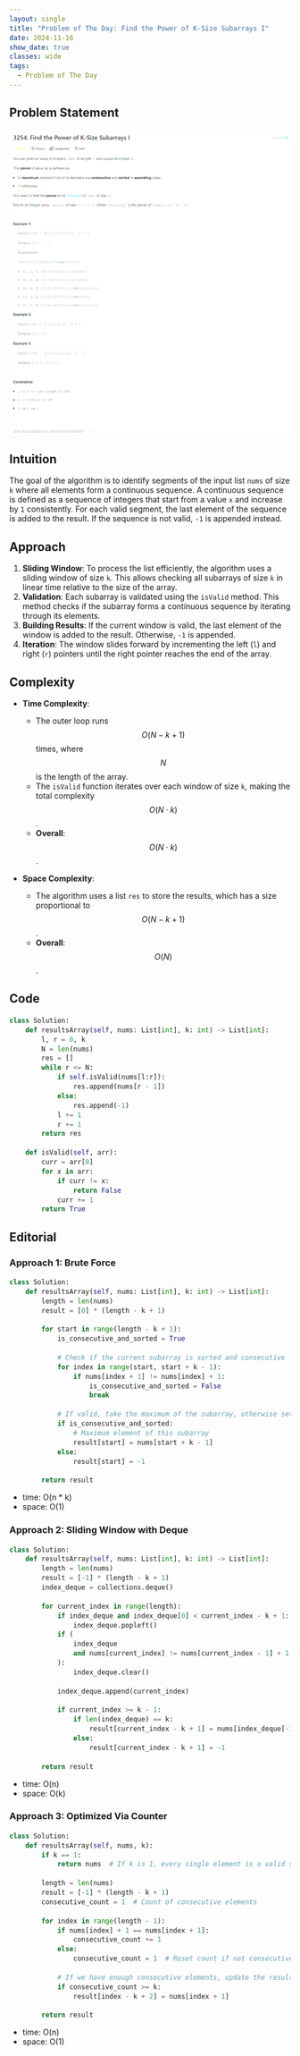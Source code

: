 ```yaml
---
layout: single
title: "Problem of The Day: Find the Power of K-Size Subarrays I"
date: 2024-11-16
show_date: true
classes: wide
tags:
  - Problem of The Day
---
```


## Problem Statement

![problem](/assets/images/2024-11-16_13-40-14-problem-3254.png)

## Intuition

The goal of the algorithm is to identify segments of the input list `nums` of size `k` where all elements form a continuous sequence. A continuous sequence is defined as a sequence of integers that start from a value `x` and increase by `1` consistently. For each valid segment, the last element of the sequence is added to the result. If the sequence is not valid, `-1` is appended instead.

## Approach

1. **Sliding Window**: To process the list efficiently, the algorithm uses a sliding window of size `k`. This allows checking all subarrays of size `k` in linear time relative to the size of the array.
2. **Validation**: Each subarray is validated using the `isValid` method. This method checks if the subarray forms a continuous sequence by iterating through its elements.
3. **Building Results**: If the current window is valid, the last element of the window is added to the result. Otherwise, `-1` is appended.
4. **Iteration**: The window slides forward by incrementing the left (`l`) and right (`r`) pointers until the right pointer reaches the end of the array.

## Complexity

- **Time Complexity**:

  - The outer loop runs $$O(N - k + 1)$$ times, where $$N$$ is the length of the array.
  - The `isValid` function iterates over each window of size `k`, making the total complexity $$O(N \cdot k)$$.
  - **Overall**: $$O(N \cdot k)$$.

- **Space Complexity**:
  - The algorithm uses a list `res` to store the results, which has a size proportional to $$O(N - k + 1)$$.
  - **Overall**: $$O(N)$$.

## Code

```python
class Solution:
    def resultsArray(self, nums: List[int], k: int) -> List[int]:
        l, r = 0, k
        N = len(nums)
        res = []
        while r <= N:
            if self.isValid(nums[l:r]):
                res.append(nums[r - 1])
            else:
                res.append(-1)
            l += 1
            r += 1
        return res

    def isValid(self, arr):
        curr = arr[0]
        for x in arr:
            if curr != x:
                return False
            curr += 1
        return True
```

## Editorial

### Approach 1: Brute Force

```python
class Solution:
    def resultsArray(self, nums: List[int], k: int) -> List[int]:
        length = len(nums)
        result = [0] * (length - k + 1)

        for start in range(length - k + 1):
            is_consecutive_and_sorted = True

            # Check if the current subarray is sorted and consecutive
            for index in range(start, start + k - 1):
                if nums[index + 1] != nums[index] + 1:
                    is_consecutive_and_sorted = False
                    break

            # If valid, take the maximum of the subarray, otherwise set to -1
            if is_consecutive_and_sorted:
                # Maximum element of this subarray
                result[start] = nums[start + k - 1]
            else:
                result[start] = -1

        return result
```

- time: O(n \* k)
- space: O(1)

### Approach 2: Sliding Window with Deque

```python
class Solution:
    def resultsArray(self, nums: List[int], k: int) -> List[int]:
        length = len(nums)
        result = [-1] * (length - k + 1)
        index_deque = collections.deque()

        for current_index in range(length):
            if index_deque and index_deque[0] < current_index - k + 1:
                index_deque.popleft()
            if (
                index_deque
                and nums[current_index] != nums[current_index - 1] + 1
            ):
                index_deque.clear()

            index_deque.append(current_index)

            if current_index >= k - 1:
                if len(index_deque) == k:
                    result[current_index - k + 1] = nums[index_deque[-1]]
                else:
                    result[current_index - k + 1] = -1

        return result
```

- time: O(n)
- space: O(k)

### Approach 3: Optimized Via Counter

```python
class Solution:
    def resultsArray(self, nums, k):
        if k == 1:
            return nums  # If k is 1, every single element is a valid subarray

        length = len(nums)
        result = [-1] * (length - k + 1)
        consecutive_count = 1  # Count of consecutive elements

        for index in range(length - 1):
            if nums[index] + 1 == nums[index + 1]:
                consecutive_count += 1
            else:
                consecutive_count = 1  # Reset count if not consecutive

            # If we have enough consecutive elements, update the result
            if consecutive_count >= k:
                result[index - k + 2] = nums[index + 1]

        return result
```

- time: O(n)
- space: O(1)

